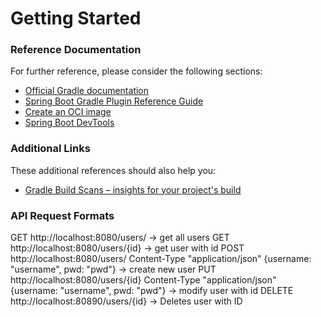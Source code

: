 # Getting Started

### Reference Documentation

For further reference, please consider the following sections:

* [Official Gradle documentation](https://docs.gradle.org)
* [Spring Boot Gradle Plugin Reference Guide](https://docs.spring.io/spring-boot/docs/2.5.2/gradle-plugin/reference/html/)
* [Create an OCI image](https://docs.spring.io/spring-boot/docs/2.5.2/gradle-plugin/reference/html/#build-image)
* [Spring Boot DevTools](https://docs.spring.io/spring-boot/docs/2.5.2/reference/htmlsingle/#using-boot-devtools)

### Additional Links

These additional references should also help you:

* [Gradle Build Scans – insights for your project's build](https://scans.gradle.com#gradle)
 
### API Request Formats
GET http://localhost:8080/users/ -> get all users
GET http://localhost:8080/users/{id} -> get user with id
POST http://localhost:8080/users/ Content-Type "application/json" {username: "username", pwd: "pwd"} -> create new user
PUT http://localhost:8080/users/{id} Content-Type "application/json" {username: "username", pwd: "pwd"} -> modify user with id
DELETE http://localhost:80890/users/{id} -> Deletes user with ID 
